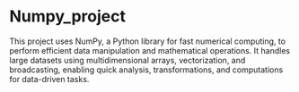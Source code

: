 # Numpy_project
This project uses NumPy, a Python library for fast numerical computing, to perform efficient data manipulation and mathematical operations. It handles large datasets using multidimensional arrays, vectorization, and broadcasting, enabling quick analysis, transformations, and computations for data-driven tasks.
